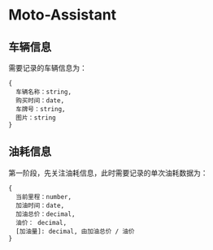 # Moto-Assistant

## 车辆信息

需要记录的车辆信息为：

```
{
  车辆名称：string,
  购买时间：date,
  车牌号：string,
  图片：string
}
```

## 油耗信息

第一阶段，先关注油耗信息，此时需要记录的单次油耗数据为：

```
{
  当前里程：number,
  加油时间：date,
  加油总价：decimal,
  油价： decimal,
  [加油量]: decimal, 由加油总价 / 油价
}
```
